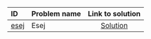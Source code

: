 | ID | Problem name | Link to solution |
|:---|:---|:---:|
| [esej](https://open.kattis.com/problems/esej) | Esej | [Solution](https://github.com/versenyi98/kattis-solutions/tree/main/solutions/Esej)|
